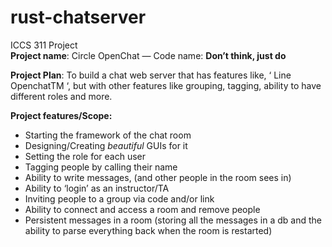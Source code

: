 # rust-chatserver
ICCS 311 Project <br/>
<b>Project name</b>:  Circle OpenChat  — Code name: <b>Don’t think, just do </b><br/>
  
<b>Project Plan</b>: To build a chat web server that has features like, ‘ Line OpenchatTM ‘,  but with other features like grouping, tagging, ability to have different roles and more. <br/>
  
<b>Project features/Scope:</b>
* Starting the framework of the chat room
* Designing/Creating *beautiful* GUIs for it
* Setting the role for each user
* Tagging people by calling their name
* Ability to write messages, (and other people in the room sees in)
* Ability to ‘login’ as an instructor/TA
* Inviting people to a group via code and/or link
* Ability to connect and access a room and remove people
* Persistent messages in a room (storing all the messages in a db and the ability to parse everything back when the room is restarted)
